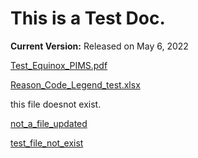 # This is a Test Doc.

**Current Version:** Released on May 6, 2022

[Test_Equinox_PIMS.pdf](Test_Equinox_PIMS.pdf)

[Reason_Code_Legend_test.xlsx](Reason_Code_Legend_test.xlsx)

this file doesnot exist.

[not_a_file_updated](not_a_file_updated.pdf)

[test_file_not_exist](test_file_not_exist.pdf)